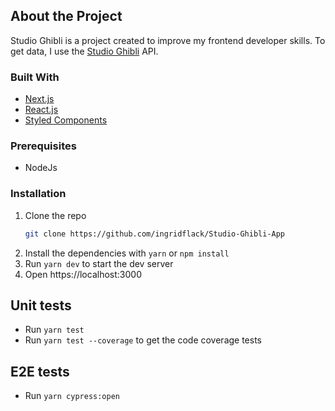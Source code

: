 ## About the Project

Studio Ghibli is a project created to improve my frontend developer skills. To get data, I use the [Studio Ghibli](https://ghibliapi.herokuapp.com/#) API.

### Built With

- [Next.js](https://nextjs.org/)
- [React.js](https://reactjs.org/)
- [Styled Components](https://styled-components.com/)

### Prerequisites

- NodeJs

### Installation

1. Clone the repo
   ```sh
   git clone https://github.com/ingridflack/Studio-Ghibli-App
   ```
2. Install the dependencies with `yarn` or `npm install`
3. Run `yarn dev` to start the dev server
4. Open https://localhost:3000

## Unit tests

- Run `yarn test`
- Run `yarn test --coverage` to get the code coverage tests

## E2E tests

- Run `yarn cypress:open`
